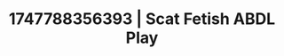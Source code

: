 ---
categories:
- Slow burn erotica
- Intimate moaning
- Soft bondage
- Butt plug play
- Soft domination
image: /assets/images/1747788356393.jpg
layout: post
seo:
  description: Featured content with exclusive Scat Fetish, ABDL Play. HD images available.
  keywords: Scat Fetish, ABDL Play
  og_image: /assets/images/1747788356393.jpg
  schema_type: VisualArtwork
tags:
- ABDL Play
- '#1747788356393'
- Scat Fetish
title: 1747788356393 | Scat Fetish ABDL Play
---